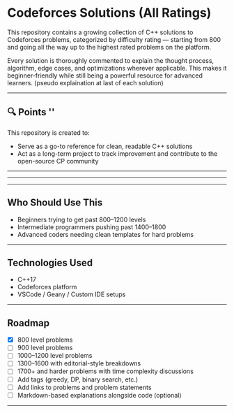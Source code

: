 # Codeforces Solutions (All Ratings)

This repository contains a growing collection of C++ solutions to Codeforces problems, categorized by difficulty rating — starting from 800 and going all the way up to the highest rated problems on the platform.


Every solution is thoroughly commented to explain the thought process, algorithm, edge cases, and optimizations wherever applicable. This makes it beginner-friendly while still being a powerful resource for advanced learners. (pseudo explaination at last of each solution)

---

## 🔍 Points ''

This repository is created to:

- Serve as a go-to reference for clean, readable C++ solutions
- Act as a long-term project to track improvement and contribute to the open-source CP community





------------------------------------------------------------------------------------------------------------------------


----------------------------------------------------------------------------------------------------------------------------




---

##  Who Should Use This

- Beginners trying to get past 800–1200 levels
- Intermediate programmers pushing past 1400–1800
- Advanced coders needing clean templates for hard problems

---

##  Technologies Used

- C++17
- Codeforces platform
- VSCode / Geany / Custom IDE setups

---

##  Roadmap

- [x] 800 level problems
- [ ] 900 level problems
- [ ] 1000–1200 level problems
- [ ] 1300–1600 with editorial-style breakdowns
- [ ] 1700+ and harder problems with time complexity discussions
- [ ] Add tags (greedy, DP, binary search, etc.)
- [ ] Add links to problems and problem statements
- [ ] Markdown-based explanations alongside code (optional)

---






